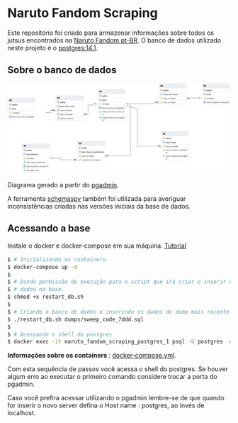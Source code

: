 # Naruto Fandom Scraping

Este repositório foi criado para armazenar informações sobre todos os
jutsus encontrados na [Naruto Fandom pt-BR](https://naruto.fandom.com/pt-br/wiki/Categoria:Ninjutsu).
O banco de dados utilizado neste projeto é o [postgres:14.1](https://www.postgresql.org/).

## Sobre o banco de dados

![ER diagram](images/ER_DIAGRAM.png)

Diagrama gerado a partir do [pgadmin](https://www.pgadmin.org/).

A ferramenta [schemaspy](https://github.com/schemaspy/schemaspy?tab=readme-ov-file) também foi utilizada para averiguar inconsistências
criadas nas versões iniciais da base de dados.

## Acessando a base

Instale o docker e docker-compose em sua máquina. [Tutorial](https://github.com/JoaoHenrique12/TutorialPostgreSQL/blob/main/DOCKER.md)

```bash
$ # Inicializando os containers.
$ docker-compose up -d
$
$ # Dando permissão de execução para o script que irá criar e inserir os
$ # dados na base.
$ chmod +x restart_db.sh
$
$ # Criando o banco de dados e inserindo os dados do dump mais recente.
$ ./restart_db.sh dumps/sweep_code_7ddd.sql
$
$ # Acessando o shell do postgres
$ docker exec -it naruto_fandom_scraping_postgres_1 psql -U postgres -d naruto_db
```

**Informações sobre os containers** : 
[docker-compose.yml](docker-compose.yml).

Com esta sequência de passos você acessa o shell do postgres. Se houver
algum erro ao executar o primeiro comando considere trocar a porta do
pgadmin. 

Caso você prefira acessar utilizando o pgadmin lembre-se de que quando 
for inserir o novo server defina o Host name : postgres, ao invés de 
localhost.